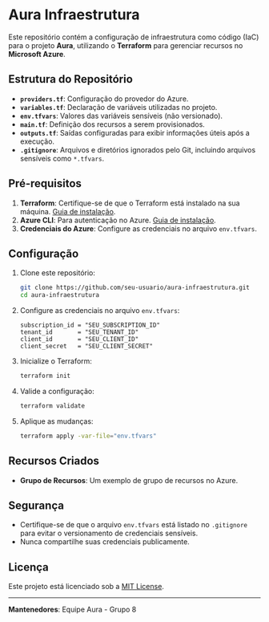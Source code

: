 # Aura Infraestrutura

Este repositório contém a configuração de infraestrutura como código (IaC) para o projeto **Aura**, utilizando o **Terraform** para gerenciar recursos no **Microsoft Azure**.

## Estrutura do Repositório

- **`providers.tf`**: Configuração do provedor do Azure.
- **`variables.tf`**: Declaração de variáveis utilizadas no projeto.
- **`env.tfvars`**: Valores das variáveis sensíveis (não versionado).
- **`main.tf`**: Definição dos recursos a serem provisionados.
- **`outputs.tf`**: Saídas configuradas para exibir informações úteis após a execução.
- **`.gitignore`**: Arquivos e diretórios ignorados pelo Git, incluindo arquivos sensíveis como `*.tfvars`.

## Pré-requisitos

1. **Terraform**: Certifique-se de que o Terraform está instalado na sua máquina. [Guia de instalação](https://developer.hashicorp.com/terraform/tutorials/aws-get-started/install-cli).
2. **Azure CLI**: Para autenticação no Azure. [Guia de instalação](https://learn.microsoft.com/cli/azure/install-azure-cli).
3. **Credenciais do Azure**: Configure as credenciais no arquivo `env.tfvars`.

## Configuração

1. Clone este repositório:
   ```bash
   git clone https://github.com/seu-usuario/aura-infraestrutura.git
   cd aura-infraestrutura
   ```

2. Configure as credenciais no arquivo `env.tfvars`:
   ```hcl
   subscription_id = "SEU_SUBSCRIPTION_ID"
   tenant_id       = "SEU_TENANT_ID"
   client_id       = "SEU_CLIENT_ID"
   client_secret   = "SEU_CLIENT_SECRET"
   ```

3. Inicialize o Terraform:
   ```bash
   terraform init
   ```

4. Valide a configuração:
   ```bash
   terraform validate
   ```

5. Aplique as mudanças:
   ```bash
   terraform apply -var-file="env.tfvars"
   ```

## Recursos Criados

- **Grupo de Recursos**: Um exemplo de grupo de recursos no Azure.

## Segurança

- Certifique-se de que o arquivo `env.tfvars` está listado no `.gitignore` para evitar o versionamento de credenciais sensíveis.
- Nunca compartilhe suas credenciais publicamente.

## Licença

Este projeto está licenciado sob a [MIT License](LICENSE).

---

**Mantenedores**: Equipe Aura - Grupo 8
